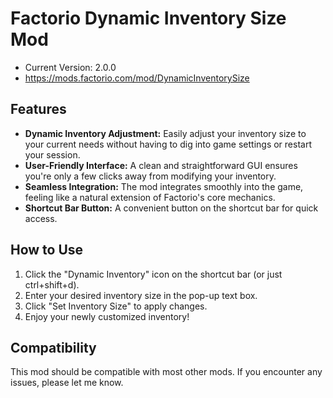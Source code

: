 # Factorio Dynamic Inventory Size Mod

- Current Version: 2.0.0
- https://mods.factorio.com/mod/DynamicInventorySize

## Features

- **Dynamic Inventory Adjustment:** Easily adjust your inventory size to your current needs without having to dig into game settings or restart your session.
- **User-Friendly Interface:** A clean and straightforward GUI ensures you're only a few clicks away from modifying your inventory.
- **Seamless Integration:** The mod integrates smoothly into the game, feeling like a natural extension of Factorio's core mechanics.
- **Shortcut Bar Button:** A convenient button on the shortcut bar for quick access.

## How to Use

1. Click the "Dynamic Inventory" icon on the shortcut bar (or just ctrl+shift+d).
2. Enter your desired inventory size in the pop-up text box.
3. Click "Set Inventory Size" to apply changes.
4. Enjoy your newly customized inventory!

## Compatibility

This mod should be compatible with most other mods. If you encounter any issues, please let me know.
